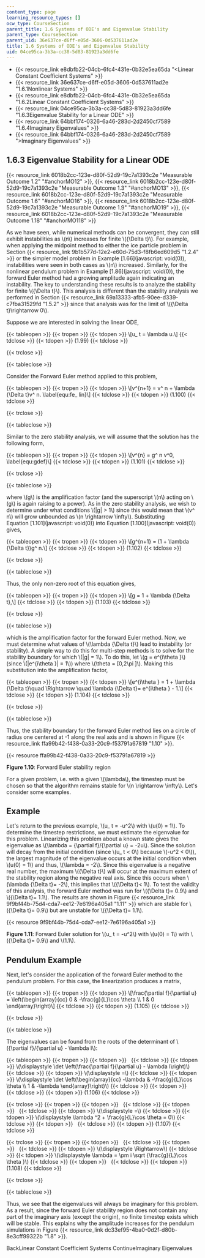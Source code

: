 ```yaml
---
content_type: page
learning_resource_types: []
ocw_type: CourseSection
parent_title: 1.6 Systems of ODE's and Eigenvalue Stability
parent_type: CourseSection
parent_uid: 36e637ce-d6ff-e05d-3606-0d537611ad2e
title: 1.6 Systems of ODE's and Eigenvalue Stability
uid: 04ce95ca-3b3a-cc38-5d83-81923a3dd6fe
---
```


*   {{< resource_link e8dbfb22-04cb-6fc4-431e-0b32e5ea65da "\<Linear Constant Coefficient Systems" >}}
*   {{< resource_link 36e637ce-d6ff-e05d-3606-0d537611ad2e "1.6.1Nonlinear Systems" >}}
*   {{< resource_link e8dbfb22-04cb-6fc4-431e-0b32e5ea65da "1.6.2Linear Constant Coefficient Systems" >}}
*   {{< resource_link 04ce95ca-3b3a-cc38-5d83-81923a3dd6fe "1.6.3Eigenvalue Stability for a Linear ODE" >}}
*   {{< resource_link 64bbf174-0326-6a46-283d-2d2450cf7589 "1.6.4Imaginary Eigenvalues" >}}
*   {{< resource_link 64bbf174-0326-6a46-283d-2d2450cf7589 "\>Imaginary Eigenvalues" >}}

1.6.3 Eigenvalue Stability for a Linear ODE
-------------------------------------------

{{< resource_link 6018b2cc-123e-d80f-52d9-19c7a1393c2e "Measurable Outcome 1.2" "#anchorMO12" >}}, {{< resource_link 6018b2cc-123e-d80f-52d9-19c7a1393c2e "Measurable Outcome 1.3" "#anchorMO13" >}}, {{< resource_link 6018b2cc-123e-d80f-52d9-19c7a1393c2e "Measurable Outcome 1.6" "#anchorMO16" >}}, {{< resource_link 6018b2cc-123e-d80f-52d9-19c7a1393c2e "Measurable Outcome 1.9" "#anchorMO19" >}}, {{< resource_link 6018b2cc-123e-d80f-52d9-19c7a1393c2e "Measurable Outcome 1.18" "#anchorMO118" >}}

As we have seen, while numerical methods can be convergent, they can still exhibit instabilities as \\(n\\) increases for finite \\({\\Delta t}\\). For example, when applying the midpoint method to either the ice particle problem in Section {{< resource_link 9b1b577d-12e2-e60d-75d3-f8fb6ed609d5 "1.2.4" >}} or the simpler model problem in Example [1.66](javascript: void(0)), instabilities were seen in both cases as \\(n\\) increased. Similarly, for the nonlinear pendulum problem in Example [1.86](javascript: void(0)), the forward Euler method had a growing amplitude again indicating an instability. The key to understanding these results is to analyze the stability for finite \\({\\Delta t}\\). This analysis is different than the stability analysis we performed in Section {{< resource_link 69a13333-afb5-90ee-d339-c7fba31529fd "1.5.2" >}} since that analysis was for the limit of \\({\\Delta t}\\rightarrow 0\\).

Suppose we are interested in solving the linear ODE,

{{< tableopen >}}
{{< tropen >}}
{{< tdopen >}}
\\\[u\_ t = \\lambda u.\\\]
{{< tdclose >}}
{{< tdopen >}}
(1.99)
{{< tdclose >}}

{{< trclose >}}

{{< tableclose >}}

Consider the Forward Euler method applied to this problem,

{{< tableopen >}}
{{< tropen >}}
{{< tdopen >}}
\\\[v^{n+1} = v^ n + \\lambda {\\Delta t}v^ n. \\label{equ:fe\_ lin}\\\]
{{< tdclose >}}
{{< tdopen >}}
(1.100)
{{< tdclose >}}

{{< trclose >}}

{{< tableclose >}}

Similar to the zero stability analysis, we will assume that the solution has the following form,

{{< tableopen >}}
{{< tropen >}}
{{< tdopen >}}
\\\[v^{n} = g^ n v^0, \\label{equ:gdef}\\\]
{{< tdclose >}}
{{< tdopen >}}
(1.101)
{{< tdclose >}}

{{< trclose >}}

{{< tableclose >}}

where \\(g\\) is the amplification factor (and the superscript \\(n\\) acting on \\(g\\) is again raising to a power). As in the zero stability analysis, we wish to determine under what conditions \\(|g| > 1\\) since this would mean that \\(v^ n\\) will grow unbounded as \\(n \\rightarrow \\infty\\). Substituting Equation [1.101](javascript: void(0)) into Equation [1.100](javascript: void(0)) gives,

{{< tableopen >}}
{{< tropen >}}
{{< tdopen >}}
\\\[g^{n+1} = (1 + \\lambda {\\Delta t})g^ n.\\\]
{{< tdclose >}}
{{< tdopen >}}
(1.102)
{{< tdclose >}}

{{< trclose >}}

{{< tableclose >}}

Thus, the only non-zero root of this equation gives,

{{< tableopen >}}
{{< tropen >}}
{{< tdopen >}}
\\\[g = 1 + \\lambda {\\Delta t},\\\]
{{< tdclose >}}
{{< tdopen >}}
(1.103)
{{< tdclose >}}

{{< trclose >}}

{{< tableclose >}}

which is the amplification factor for the forward Euler method. Now, we must determine what values of \\(\\lambda {\\Delta t}\\) lead to instability (or stability). A simple way to do this for multi-step methods is to solve for the stability boundary for which \\(|g| = 1\\). To do this, let \\(g = e^{i\\theta }\\) (since \\(|e^{i\\theta }| = 1\\)) where \\(\\theta = \[0,2\\pi \]\\). Making this substitution into the amplification factor,

{{< tableopen >}}
{{< tropen >}}
{{< tdopen >}}
\\\[e^{i\\theta } = 1 + \\lambda {\\Delta t}\\quad \\Rightarrow \\quad \\lambda {\\Delta t}= e^{i\\theta } - 1.\\\]
{{< tdclose >}}
{{< tdopen >}}
(1.104)
{{< tdclose >}}

{{< trclose >}}

{{< tableclose >}}

Thus, the stability boundary for the forward Euler method lies on a circle of radius one centered at -1 along the real axis and is shown in Figure {{< resource_link ffa99b42-f438-0a33-20c9-f53791a67819 "1.10" >}}.

{{< resource ffa99b42-f438-0a33-20c9-f53791a67819 >}}

**Figure 1.10**: Forward Euler stability region

For a given problem, i.e. with a given \\(\\lambda\\), the timestep must be chosen so that the algorithm remains stable for \\(n \\rightarrow \\infty\\). Let's consider some examples.

Example
-------

Let's return to the previous example, \\(u\_ t = -u^2\\) with \\(u(0) = 1\\). To determine the timestep restrictions, we must estimate the eigenvalue for this problem. Linearizing this problem about a known state gives the eigenvalue as \\(\\lambda = {\\partial f}/{\\partial u} = -2u\\). Since the solution will decay from the initial condition (since \\(u\_ t \< 0\\) because \\(-u^2 \< 0\\)), the largest magnitude of the eigenvalue occurs at the initial condition when \\(u(0) = 1\\) and thus, \\(\\lambda = -2\\). Since this eigenvalue is a negative real number, the maximum \\({\\Delta t}\\) will occur at the maximum extent of the stability region along the negative real axis. Since this occurs when \\(\\lambda {\\Delta t}= -2\\), this implies that \\({\\Delta t}\< 1\\). To test the validity of this analysis, the forward Euler method was run for \\({\\Delta t}= 0.9\\) and \\({\\Delta t}= 1.1\\). The results are shown in Figure {{< resource_link 9f9bf44b-75d4-cda7-ee12-7e6196a405a1 "1.11" >}} which are stable for \\({\\Delta t}= 0.9\\) but are unstable for \\({\\Delta t}= 1.1\\).

{{< resource 9f9bf44b-75d4-cda7-ee12-7e6196a405a1 >}}

**Figure 1.11**: Forward Euler solution for \\(u\_ t = -u^2\\) with \\(u(0) = 1\\) with \\({\\Delta t}= 0.9\\) and \\(1.1\\).

Pendulum Example
----------------

Next, let's consider the application of the forward Euler method to the pendulum problem. For this case, the linearization produces a matrix,

{{< tableopen >}}
{{< tropen >}}
{{< tdopen >}}
\\\[\\frac{\\partial f}{\\partial u} = \\left(\\begin{array}{cc} 0 & -\\frac{g}{L}\\cos \\theta \\\\ 1 & 0 \\end{array}\\right)\\\]
{{< tdclose >}}
{{< tdopen >}}
(1.105)
{{< tdclose >}}

{{< trclose >}}

{{< tableclose >}}

The eigenvalues can be found from the roots of the determinant of \\({\\partial f}/{\\partial u} - \\lambda I\\):

{{< tableopen >}}
{{< tropen >}}
{{< tdopen >}}
 
{{< tdclose >}}
{{< tdopen >}}
\\(\\displaystyle \\det \\left(\\frac{\\partial f}{\\partial u} - \\lambda I\\right)\\)
{{< tdclose >}}
{{< tdopen >}}
\\(\\displaystyle =\\)
{{< tdclose >}}
{{< tdopen >}}
\\(\\displaystyle \\det \\left(\\begin{array}{cc} -\\lambda & -\\frac{g}{L}\\cos \\theta \\\\ 1 & -\\lambda \\end{array}\\right)\\)
{{< tdclose >}}
{{< tdopen >}}
 
{{< tdclose >}}
{{< tdopen >}}
(1.106)
{{< tdclose >}}

{{< trclose >}}
{{< tropen >}}
{{< tdopen >}}
 
{{< tdclose >}}
{{< tdopen >}}
 
{{< tdclose >}}
{{< tdopen >}}
\\(\\displaystyle =\\)
{{< tdclose >}}
{{< tdopen >}}
\\(\\displaystyle \\lambda ^2 + \\frac{g}{L}\\cos \\theta = 0\\)
{{< tdclose >}}
{{< tdopen >}}
 
{{< tdclose >}}
{{< tdopen >}}
(1.107)
{{< tdclose >}}

{{< trclose >}}
{{< tropen >}}
{{< tdopen >}}
 
{{< tdclose >}}
{{< tdopen >}}
 
{{< tdclose >}}
{{< tdopen >}}
\\(\\displaystyle \\Rightarrow\\)
{{< tdclose >}}
{{< tdopen >}}
\\(\\displaystyle \\lambda = \\pm i \\sqrt {\\frac{g}{L}\\cos \\theta }\\)
{{< tdclose >}}
{{< tdopen >}}
 
{{< tdclose >}}
{{< tdopen >}}
(1.108)
{{< tdclose >}}

{{< trclose >}}

{{< tableclose >}}

Thus, we see that the eigenvalues will always be imaginary for this problem. As a result, since the forward Euler stability region does not contain any part of the imaginary axis (except the origin), no finite timestep exists which will be stable. This explains why the amplitude increases for the pendulum simulations in Figure {{< resource_link dc33ef95-4ba0-0d2f-d80b-8e3cff99322b "1.8" >}}.

BackLinear Constant Coefficient Systems ContinueImaginary Eigenvalues